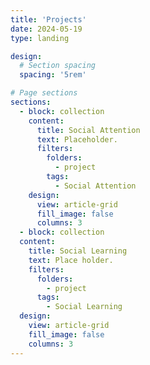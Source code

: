 ```yaml
---
title: 'Projects'
date: 2024-05-19
type: landing

design:
  # Section spacing
  spacing: '5rem'

# Page sections
sections:
  - block: collection
    content:
      title: Social Attention
      text: Placeholder.
      filters:
        folders:
          - project
        tags:
          - Social Attention
    design:
      view: article-grid
      fill_image: false
      columns: 3
  - block: collection
  content:
    title: Social Learning
    text: Place holder.
    filters:
      folders:
        - project
      tags:
        - Social Learning
  design:
    view: article-grid
    fill_image: false
    columns: 3
---
```

